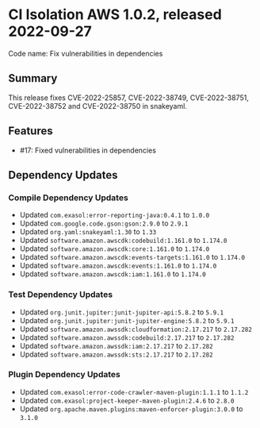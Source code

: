 # CI Isolation AWS 1.0.2, released 2022-09-27

Code name: Fix vulnerabilities in dependencies

## Summary

This release fixes CVE-2022-25857, CVE-2022-38749, CVE-2022-38751, CVE-2022-38752 and CVE-2022-38750 in snakeyaml.

## Features

* #17: Fixed vulnerabilities in dependencies

## Dependency Updates

### Compile Dependency Updates

* Updated `com.exasol:error-reporting-java:0.4.1` to `1.0.0`
* Updated `com.google.code.gson:gson:2.9.0` to `2.9.1`
* Updated `org.yaml:snakeyaml:1.30` to `1.33`
* Updated `software.amazon.awscdk:codebuild:1.161.0` to `1.174.0`
* Updated `software.amazon.awscdk:core:1.161.0` to `1.174.0`
* Updated `software.amazon.awscdk:events-targets:1.161.0` to `1.174.0`
* Updated `software.amazon.awscdk:events:1.161.0` to `1.174.0`
* Updated `software.amazon.awscdk:iam:1.161.0` to `1.174.0`

### Test Dependency Updates

* Updated `org.junit.jupiter:junit-jupiter-api:5.8.2` to `5.9.1`
* Updated `org.junit.jupiter:junit-jupiter-engine:5.8.2` to `5.9.1`
* Updated `software.amazon.awssdk:cloudformation:2.17.217` to `2.17.282`
* Updated `software.amazon.awssdk:codebuild:2.17.217` to `2.17.282`
* Updated `software.amazon.awssdk:iam:2.17.217` to `2.17.282`
* Updated `software.amazon.awssdk:sts:2.17.217` to `2.17.282`

### Plugin Dependency Updates

* Updated `com.exasol:error-code-crawler-maven-plugin:1.1.1` to `1.1.2`
* Updated `com.exasol:project-keeper-maven-plugin:2.4.6` to `2.8.0`
* Updated `org.apache.maven.plugins:maven-enforcer-plugin:3.0.0` to `3.1.0`

